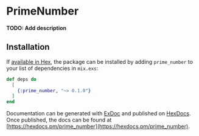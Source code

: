 # PrimeNumber

**TODO: Add description**

## Installation

If [available in Hex](https://hex.pm/docs/publish), the package can be installed
by adding `prime_number` to your list of dependencies in `mix.exs`:

```elixir
def deps do
  [
    {:prime_number, "~> 0.1.0"}
  ]
end
```

Documentation can be generated with [ExDoc](https://github.com/elixir-lang/ex_doc)
and published on [HexDocs](https://hexdocs.pm). Once published, the docs can
be found at [https://hexdocs.pm/prime_number](https://hexdocs.pm/prime_number).

